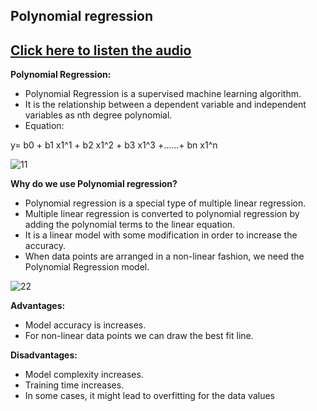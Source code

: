 ## Polynomial regression
## [Click here to listen the audio](https://drive.google.com/file/d/1D1X8Hytbo-MPSunD2WFJuNzljxH_2chb/view?usp=sharing)

**Polynomial Regression:**
- Polynomial Regression is a supervised machine learning algorithm.
- It is the relationship between a dependent variable and independent variables as nth degree
polynomial.
- Equation:

y= b0 + b1 x1^1 + b2 x1^2 + b3 x1^3 +......+ bn x1^n

![11](https://user-images.githubusercontent.com/79050917/137175366-8e1115cc-570c-4022-9305-8d4a76b5a8aa.PNG)


**Why do we use Polynomial regression?**
- Polynomial regression is a special type of multiple linear regression.
- Multiple linear regression is converted to polynomial regression by adding the polynomial terms to 
the linear equation.
- It is a linear model with some modification in order to increase the accuracy.
- When data points are arranged in a non-linear fashion, we need the Polynomial Regression model.

![22](https://user-images.githubusercontent.com/79050917/137175325-a6e90dbb-d19c-4ab4-9e50-059037533ec3.PNG)


**Advantages:**
- Model accuracy is increases.
- For non-linear data points we can draw the best fit line.

**Disadvantages:**
- Model complexity increases.
- Training time increases.
- In some cases, it might lead to overfitting for the data values
